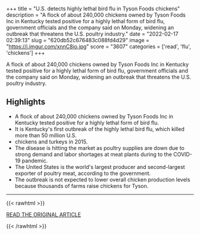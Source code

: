 +++
title = "U.S. detects highly lethal bird flu in Tyson Foods chickens"
description = "A flock of about 240,000 chickens owned by Tyson Foods Inc in Kentucky tested positive for a highly lethal form of bird flu, government officials and the company said on Monday, widening an outbreak that threatens the U.S. poultry industry."
date = "2022-02-17 02:39:13"
slug = "620db52c676483c088fd4d29"
image = "https://i.imgur.com/xnnC8io.jpg"
score = "3607"
categories = ['read', 'flu', 'chickens']
+++

A flock of about 240,000 chickens owned by Tyson Foods Inc in Kentucky tested positive for a highly lethal form of bird flu, government officials and the company said on Monday, widening an outbreak that threatens the U.S. poultry industry.

## Highlights

- A flock of about 240,000 chickens owned by Tyson Foods Inc in Kentucky tested positive for a highly lethal form of bird flu.
- It is Kentucky's first outbreak of the highly lethal bird flu, which killed more than 50 million U.S.
- chickens and turkeys in 2015.
- The disease is hitting the market as poultry supplies are down due to strong demand and labor shortages at meat plants during to the COVID-19 pandemic.
- The United States is the world's largest producer and second-largest exporter of poultry meat, according to the government.
- The outbreak is not expected to lower overall chicken production levels because thousands of farms raise chickens for Tyson.

---

{{< rawhtml >}}
  <p class="article-category">
    <a target="_blank" href="https://www.reuters.com/business/healthcare-pharmaceuticals/usda-reports-highly-lethal-bird-flu-kentucky-chicken-farm-2022-02-14/">READ THE ORIGINAL ARTICLE</a>
  </p>
{{< /rawhtml >}}
